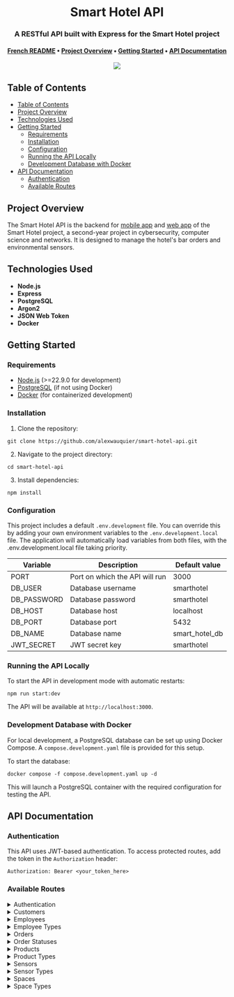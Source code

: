 <div align="center">
  <h1>Smart Hotel API</h1>

  <h3>A RESTful API built with Express for the Smart Hotel project</h3>

  <h4>
    <a href="https://github.com/alexwauquier/smart-hotel-api/blob/main/README.fr.md">French README</a>
    •
    <a href="#project-overview">Project Overview</a>
    •
    <a href="#getting-started">Getting Started</a>
    •
    <a href="#api-documentation">API Documentation</a>
  </h4>

  <img src="https://img.shields.io/github/v/release/alexwauquier/smart-hotel-api" />
</div>

## Table of Contents

- [Table of Contents](#table-of-contents)
- [Project Overview](#project-overview)
- [Technologies Used](#technologies-used)
- [Getting Started](#getting-started)
  - [Requirements](#requirements)
  - [Installation](#installation)
  - [Configuration](#configuration)
  - [Running the API Locally](#running-the-api-locally)
  - [Development Database with Docker](#development-database-with-docker)
- [API Documentation](#api-documentation)
  - [Authentication](#authentication)
  - [Available Routes](#available-routes)

## Project Overview

The Smart Hotel API is the backend for [mobile app](https://github.com/alexwauquier/smart-hotel-mobile-app) and [web app](https://github.com/alexwauquier/smart-hotel-web-app) of the Smart Hotel project, a second-year project in cybersecurity, computer science and networks. It is designed to manage the hotel's bar orders and environmental sensors.

## Technologies Used

- **Node.js**
- **Express**
- **PostgreSQL**
- **Argon2**
- **JSON Web Token**
- **Docker**

## Getting Started

### Requirements

- [Node.js](https://nodejs.org/) (>=22.9.0 for development)
- [PostgreSQL](https://www.postgresql.org/) (if not using Docker)
- [Docker](https://www.docker.com/) (for containerized development)

### Installation

1. Clone the repository:

```
git clone https://github.com/alexwauquier/smart-hotel-api.git
```

2. Navigate to the project directory:

```
cd smart-hotel-api
```

3. Install dependencies:

```
npm install
```

### Configuration

This project includes a default `.env.development` file. You can override this by adding your own environment variables to the `.env.development.local` file. The application will automatically load variables from both files, with the .env.development.local file taking priority.

| Variable    | Description                    | Default value  |
| ----------- | ------------------------------ | -------------- |
| PORT        | Port on which the API will run | 3000           |
| DB_USER     | Database username              | smarthotel     |
| DB_PASSWORD | Database password              | smarthotel     |
| DB_HOST     | Database host                  | localhost      |
| DB_PORT     | Database port                  | 5432           |
| DB_NAME     | Database name                  | smart_hotel_db |
| JWT_SECRET  | JWT secret key                 | smarthotel     |

### Running the API Locally

To start the API in development mode with automatic restarts:

```
npm run start:dev
```

The API will be available at `http://localhost:3000`.

### Development Database with Docker

For local development, a PostgreSQL database can be set up using Docker Compose. A `compose.development.yaml` file is provided for this setup.

To start the database:

```
docker compose -f compose.development.yaml up -d
```

This will launch a PostgreSQL container with the required configuration for testing the API.

## API Documentation

### Authentication

This API uses JWT-based authentication. To access protected routes, add the token in the `Authorization` header:

```
Authorization: Bearer <your_token_here>
```

### Available Routes

<details>
<summary>Authentication</summary>

| Method | Endpoint                 | Description                                       |
| ------ | ------------------------ | ------------------------------------------------- |
| POST   | /api/auth/login/customer | Authenticates a customer and returns a JWT token  |
| POST   | /api/auth/login/employee | Authenticates an employee and returns a JWT token |

</details>

<details>
<summary>Customers</summary>

| Method | Endpoint                          | Description                  |
| ------ | --------------------------------- | ---------------------------- |
| GET    | /api/customers                    | Returns a list of customers  |
| GET    | /api/customers/:customerId        | Returns a single customer    |
| GET    | /api/customers/:customerId/orders | Returns customer orders      |
| POST   | /api/customers                    | Creates a new customer       |
| PATCH  | /api/customers/:customerId        | Updates an existing customer |
| DELETE | /api/customers/:customerId        | Deletes a customer           |

</details>

<details>
<summary>Employees</summary>

| Method | Endpoint                   | Description                  |
| ------ | -------------------------- | ---------------------------- |
| GET    | /api/employees             | Returns a list of employees  |
| GET    | /api/employees/:employeeId | Returns a single employee    |
| POST   | /api/employees             | Creates a new employee       |
| PATCH  | /api/employees/:employeeId | Updates an existing employee |
| DELETE | /api/employees/:employeeId | Deletes an employee          |

</details>

<details>
<summary>Employee Types</summary>

| Method | Endpoint                     | Description                       |
| ------ | ---------------------------- | --------------------------------- |
| GET    | /api/employees/types         | Returns all employee types        |
| GET    | /api/employees/types/:typeId | Returns a single employee type    |
| POST   | /api/employees/types         | Creates a new employee type       |
| PATCH  | /api/employees/types/:typeId | Updates an existing employee type |
| DELETE | /api/employees/types/:typeId | Deletes an employee               |

</details>

<details>
<summary>Orders</summary>

| Method | Endpoint                    | Description                    |
| ------ | --------------------------- | ------------------------------ |
| GET    | /api/orders                 | Returns a list of orders       |
| GET    | /api/orders/:orderId        | Returns a single order         |
| POST   | /api/orders                 | Creates a new order            |
| PATCH  | /api/orders/:orderId/status | Updates the status of an order |

</details>

<details>
<summary>Order Statuses</summary>

| Method | Endpoint                       | Description                   |
| ------ | ------------------------------ | ----------------------------- |
| GET    | /api/orders/statuses           | Returns all order statuses    |
| GET    | /api/orders/statuses/:statusId | Returns a single order status |
| POST   | /api/orders/statuses           | Creates a new order status    |
| PATCH  | /api/orders/statuses/:statusId | Updates an order status       |
| DELETE | /api/orders/statuses/:statusId | Deletes an order status       |

</details>

<details>
<summary>Products</summary>

| Method | Endpoint                 | Description                 |
| ------ | ------------------------ | --------------------------- |
| GET    | /api/products            | Returns a list of products  |
| GET    | /api/products/:productId | Returns a single product    |
| POST   | /api/products            | Creates a new product       |
| PATCH  | /api/products/:productId | Updates an existing product |
| DELETE | /api/products/:productId | Deletes a product           |

</details>

<details>
<summary>Product Types</summary>

| Method | Endpoint                    | Description                      |
| ------ | --------------------------- | -------------------------------- |
| GET    | /api/products/types         | Returns all product types        |
| GET    | /api/products/types/:typeId | Returns a single product type    |
| POST   | /api/products/types         | Creates a new product type       |
| PATCH  | /api/products/types/:typeId | Updates an existing product type |
| DELETE | /api/products/types/:typeId | Deletes a product type           |

</details>

<details>
<summary>Sensors</summary>

| Method | Endpoint                             | Description                  |
| ------ | ------------------------------------ | ---------------------------- |
| GET    | /api/sensors                         | Returns a list of sensors    |
| GET    | /api/sensors/:sensorsId              | Returns a single sensor      |
| GET    | /api/sensors/:sensorsId/measurements | Returns sensor measurements  |
| POST   | /api/sensors/:sensorsId/measurements | Creates a sensor measurement |
| POST   | /api/sensors                         | Creates a new sensor         |
| PATCH  | /api/sensors/:sensorsId              | Updates an existing sensor   |
| DELETE | /api/sensors/:sensorsId              | Deletes a sensor             |

</details>

<details>
<summary>Sensor Types</summary>

| Method | Endpoint                   | Description                     |
| ------ | -------------------------- | ------------------------------- |
| GET    | /api/sensors/types         | Returns all sensor types        |
| GET    | /api/sensors/types/:typeId | Returns a single sensor type    |
| POST   | /api/sensors/types         | Creates a new sensor type       |
| PATCH  | /api/sensors/types/:typeId | Updates an existing sensor type |
| DELETE | /api/sensors/types/:typeId | Deletes a sensor type           |

</details>

<details>
<summary>Spaces</summary>

| Method | Endpoint             | Description               |
| ------ | -------------------- | ------------------------- |
| GET    | /api/spaces          | Returns a list of spaces  |
| GET    | /api/spaces/:spaceId | Returns a single space    |
| POST   | /api/spaces          | Creates a new space       |
| PATCH  | /api/spaces/:spaceId | Updates an existing space |
| DELETE | /api/spaces/:spaceId | Deletes a space           |

</details>

<details>
<summary>Space Types</summary>

| Method | Endpoint                  | Description                    |
| ------ | ------------------------- | ------------------------------ |
| GET    | /api/spaces/types         | Returns all space types        |
| GET    | /api/spaces/types/:typeId | Returns a single space type    |
| POST   | /api/spaces/types         | Creates a new space type       |
| PATCH  | /api/spaces/types/:typeId | Updates an existing space type |
| DELETE | /api/spaces/types/:typeId | Deletes a space type           |

</details>
